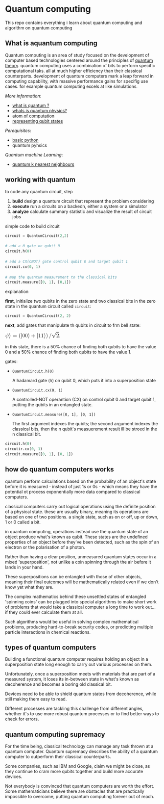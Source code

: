 # Quantum computing

This repo contains everything i learn about quantum computing and algorithm on quantum computing

## What is aquantum computing

Quantum computing is an area of study focused on the development of computer based technologies centered around the principles of [quantum theory](documentation/quantum.md). quantum computing uses a combination of bits to perform specific computational taks. all at much higher efficiency than their classical counterparts. development of quantum computers mark a leap forward in computing capability, with massive performance gains for specifig use cases. for example quantum computing excels at like simulations.


*More information*:
- [what is quantum ?](documentation/quantum.md)
- [whats is quantum physics?](documentation/quantum_pyhsics.md)
- [atom of computation](documentation/atom_of_computation.md)
- [representing qubit states](documentation/qubit_states.md)


*Perequisites*:
- [basic python](documentation/python_jupyter.md)
- quantum pyhsics 

*Quantum machine Learning*:
- [quantum k nearest neighbours](quantum_k_nearest_neighbour)



## working with quantum
to code any quantum circuit, step
1. **build** design a quantum circuit that represent the problem considering
2. **execute** run a circuits on a backedn, either a system or a simulator
3. **analyze** calculate summary statistic and visualize the result of circuit jobs


simple code to build circuit
```python
circuit = QuantumCircuit(2,2)

# add a H gate on qubit 0
circuit.h(0)

# add a CX(CNOT) gate control qubit 0 and target qubit 1
circuit.cx(0, 1)

# map the quantum measurement to the classical bits
circuit.measure([0, 1], [0,1])
```
explanation

**first**, initialize two qubits in the zero state and two classical bits in the zero state in the quantum circuit called ``circuit``:
```python
circuit = QuantumCircuit(2, 2)
```
**next**, add gates that manipulate th qubits in circuit to frm bell state:

![codingcogs](formula/CodeCogsEqn.gif)

in this state, there is a 50% chance of finding both qubits to have the value 0 and a 50% chance of finding both qubits to have the value 1.

gates:

- ``QuantumCircuit.h(0)``
    
    A hadamard gate (h) on qubit 0, which puts it into a superposition state

- ``QuantumCircuit.cx(0, 1)``

    A controlled-NOT operantion (CX) on control qubit 0 and target qubit 1, putting the qubits in an entangled state.
    
- ``QuantumCircuit.measure([0, 1], [0, 1])``
    
    The first argument indexes the qubits; the second argument indexes the classical bits, then the n qubit's measuerement result ill be stroed in the n classical bit.

```python
circuit.h(0)
circutir.cx(0, 1)
circuit.measure([0, 1], [0, 1])
```

## how do quantum computers works

quantum perform calculations based on the probability of an object's state before it is measured - instead of just 1s or 0s - which means they have the potential ot process exponentially more data compared to classical computers.

classical computers carry out logical operations using the definite position of a physical state. these are usually binary, meaning its operations are based on one of two positions. a single state, such as on or off, up or down, 1 or 0 called a bit.

in quantum computing, operations instead use the quantum state of an object produce what's known as qubit. These states are the undefined properties of an object before they've been detected, such as the spin of an electron or the polarisation of a photon.

Rather than having a clear position, unmeasured quantum states occur in a mixed 'superposition', not unlike a coin spinning through the air before it lands in your hand.

These superpositions can be entangled with those of other objects, meaning their final outcomes will be mathematically related even if we don't know yet what they are.

The complex mathematics behind these unsettled states of entangled 'spinning coins' can be plugged into special algorithms to make short work of problems that would take a classical computer a long time to work out... if they could ever calculate them at all.

Such algorithms would be useful in solving complex mathematical problems, producing hard-to-break security codes, or predicting multiple particle interactions in chemical reactions.

## types of quantum computers

Building a functional quantum computer requires holding an object in a superposition state long enough to carry out various processes on them.

Unfortunately, once a superposition meets with materials that are part of a measured system, it loses its in-between state in what's known as decoherence and becomes a boring old classical bit.

Devices need to be able to shield quantum states from decoherence, while still making them easy to read.

Different processes are tackling this challenge from different angles, whether it's to use more robust quantum processes or to find better ways to check for errors.

## quantum computing supremacy

For the time being, classical technology can manage any task thrown at a quantum computer. Quantum supremacy describes the ability of a quantum computer to outperform their classical counterparts.

Some companies, such as IBM and Google, claim we might be close, as they continue to cram more qubits together and build more accurate devices.

Not everybody is convinced that quantum computers are worth the effort. Some mathematicians believe there are obstacles that are practically impossible to overcome, putting quantum computing forever out of reach.
